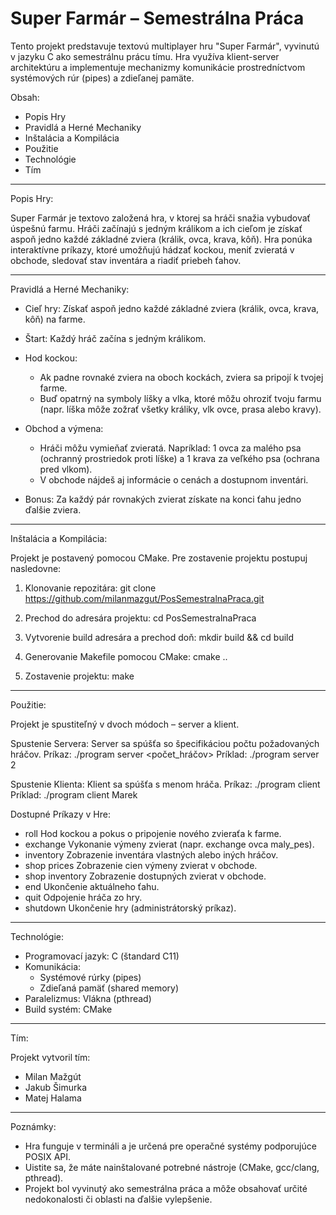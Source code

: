# Super Farmár – Semestrálna Práca

Tento projekt predstavuje textovú multiplayer hru "Super Farmár", vyvinutú v jazyku C ako semestrálnu prácu tímu.
Hra využíva klient-server architektúru a implementuje mechanizmy komunikácie prostredníctvom systémových rúr (pipes)
a zdieľanej pamäte.

Obsah:
- Popis Hry
- Pravidlá a Herné Mechaniky
- Inštalácia a Kompilácia
- Použitie
- Technológie
- Tím

--------------------------------------------------
Popis Hry:

Super Farmár je textovo založená hra, v ktorej sa hráči snažia vybudovať úspešnú farmu.
Hráči začínajú s jedným králikom a ich cieľom je získať aspoň jedno každé základné zviera (králik, ovca, krava, kôň).
Hra ponúka interaktívne príkazy, ktoré umožňujú hádzať kockou, meniť zvieratá v obchode, sledovať stav inventára a
riadiť priebeh ťahov.

--------------------------------------------------
Pravidlá a Herné Mechaniky:

- Cieľ hry:
  Získať aspoň jedno každé základné zviera (králik, ovca, krava, kôň) na farme.

- Štart:
  Každý hráč začína s jedným králikom.

- Hod kockou:
  - Ak padne rovnaké zviera na oboch kockách, zviera sa pripojí k tvojej farme.
  - Buď opatrný na symboly líšky a vlka, ktoré môžu ohroziť tvoju farmu (napr. líška môže zožrať všetky králiky,
    vlk ovce, prasa alebo kravy).

- Obchod a výmena:
  - Hráči môžu vymieňať zvieratá. Napríklad: 1 ovca za malého psa (ochranný prostriedok proti líške)
    a 1 krava za veľkého psa (ochrana pred vlkom).
  - V obchode nájdeš aj informácie o cenách a dostupnom inventári.

- Bonus:
  Za každý pár rovnakých zvierat získate na konci ťahu jedno ďalšie zviera.

--------------------------------------------------
Inštalácia a Kompilácia:

Projekt je postavený pomocou CMake. Pre zostavenie projektu postupuj nasledovne:

1. Klonovanie repozitára:
   git clone https://github.com/milanmazgut/PosSemestralnaPraca.git

2. Prechod do adresára projektu:
   cd PosSemestralnaPraca

3. Vytvorenie build adresára a prechod doň:
   mkdir build && cd build

4. Generovanie Makefile pomocou CMake:
   cmake ..

5. Zostavenie projektu:
   make

--------------------------------------------------
Použitie:

Projekt je spustiteľný v dvoch módoch – server a klient.

Spustenie Servera:
  Server sa spúšťa so špecifikáciou počtu požadovaných hráčov.
  Príkaz:
      ./program server <počet_hráčov>
  Príklad:
      ./program server 2

Spustenie Klienta:
  Klient sa spúšťa s menom hráča.
  Príkaz:
      ./program client <meno>
  Príklad:
      ./program client Marek

Dostupné Príkazy v Hre:
  - roll
      Hod kockou a pokus o pripojenie nového zvieraťa k farme.
  - exchange <zviera1> <zviera2>
      Vykonanie výmeny zvierat (napr. exchange ovca maly_pes).
  - inventory
      Zobrazenie inventára vlastných alebo iných hráčov.
  - shop prices
      Zobrazenie cien výmeny zvierat v obchode.
  - shop inventory
      Zobrazenie dostupných zvierat v obchode.
  - end
      Ukončenie aktuálneho ťahu.
  - quit
      Odpojenie hráča zo hry.
  - shutdown
      Ukončenie hry (administrátorský príkaz).

--------------------------------------------------
Technológie:

- Programovací jazyk: C (štandard C11)
- Komunikácia:
    - Systémové rúrky (pipes)
    - Zdieľaná pamäť (shared memory)
- Paralelizmus: Vlákna (pthread)
- Build systém: CMake

--------------------------------------------------
Tím:

Projekt vytvoril tím:
- Milan Mažgút
- Jakub Šimurka
- Matej Halama

--------------------------------------------------
Poznámky:

- Hra funguje v termináli a je určená pre operačné systémy podporujúce POSIX API.
- Uistite sa, že máte nainštalované potrebné nástroje (CMake, gcc/clang, pthread).
- Projekt bol vyvinutý ako semestrálna práca a môže obsahovať určité nedokonalosti či oblasti na ďalšie vylepšenie.

